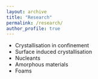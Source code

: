 ```yaml
---
layout: archive
title: "Research"
permalink: /research/
author_profile: true
---
```

* Crystallisation in confinement
* Surface induced crystallisation
* Nucleants
* Amorphous materials
* Foams
